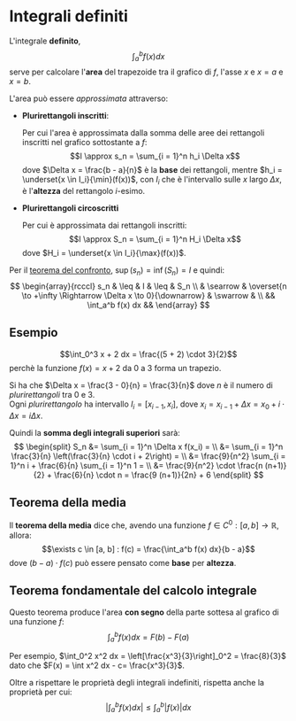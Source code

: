 # Integrali definiti

L'integrale **definito**,
$$\int_a^b f(x)dx$$
serve per calcolare l'**area** del trapezoide tra il grafico di $f$, l'asse $x$ e $x = a$ e $x = b$.

L'area può essere _approssimata_ attraverso:
- **Plurirettangoli inscritti**:

	Per cui l'area è approssimata dalla somma delle aree dei rettangoli inscritti nel grafico sottostante a $f$:
	$$I \approx s_n = \sum_{i = 1}^n h_i \Delta x$$
	dove $\Delta x = \frac{b - a}{n}$ è la **base** dei rettangoli, mentre $h_i = \underset{x \in I_i}{\min}(f(x))$, con $I_i$ che è l'intervallo sulle $x$ largo $\Delta x$, è l'**altezza** del rettangolo $i$-esimo.

- **Plurirettangoli circoscritti**

	Per cui è approssimata dai rettangoli inscritti:
	$$I \approx S_n = \sum_{i = 1}^n H_i \Delta x$$
	dove $H_i = \underset{x \in I_i}{\max}(f(x))$.

Per il [teorema del confronto](../../04/01/README.md), $\sup(s_n) = \inf(S_n) = I$ e quindi:
$$
\begin{array}{rcccl}
s_n & \leq & I & \leq & S_n \\
& \searrow & \overset{n \to +\infty \Rightarrow \Delta x \to 0}{\downarrow} & \swarrow & \\
&& \int_a^b f(x) dx &&
\end{array}
$$

## Esempio

$$\int_0^3 x + 2 dx = \frac{(5 + 2) \cdot 3}{2}$$
perchè la funzione $f(x) = x + 2$ da $0$ a $3$ forma un trapezio.

Si ha che $\Delta x = \frac{3 - 0}{n} = \frac{3}{n}$ dove $n$ è il numero di _plurirettangoli_ tra $0$ e $3$. \
Ogni _plurirettangolo_ ha intervallo $I_i = [x_{i - 1}, x_i]$, dove $x_i = x_{i-1} + \Delta x = x_0 + i \cdot \Delta x = i \Delta x$.

Quindi la **somma degli integrali superiori** sarà:
$$
\begin{split}
S_n &= \sum_{i = 1}^n \Delta x f(x_i) = \\
&= \sum_{i = 1}^n \frac{3}{n} \left(\frac{3}{n} \cdot i + 2\right) = \\
&= \frac{9}{n^2} \sum_{i = 1}^n i + \frac{6}{n} \sum_{i = 1}^n 1 = \\
&= \frac{9}{n^2} \cdot \frac{n (n+1)}{2} + \frac{6}{n} \cdot n = \frac{9 (n+1)}{2n} + 6
\end{split}
$$

## Teorema della media

Il **teorema della media** dice che, avendo una funzione $f \in C^0 : [a, b] \to \mathbb{R}$, allora:
$$\exists c \in [a, b] : f(c) = \frac{\int_a^b f(x) dx}{b - a}$$
dove $(b - a) \cdot f(c)$ può essere pensato come **base** per **altezza**.

## Teorema fondamentale del calcolo integrale

Questo teorema produce l'area **con segno** della parte sottesa al grafico di una funzione $f$:
$$\int_a^b f(x) dx = F(b) - F(a)$$

Per esempio, $\int_0^2 x^2 dx = \left[\frac{x^3}{3}\right]_0^2 = \frac{8}{3}$ dato che $F(x) = \int x^2 dx - c= \frac{x^3}{3}$.

Oltre a rispettare le proprietà degli integrali indefiniti, rispetta anche la proprietà per cui:
$$\left|\int_a^b f(x) dx\right| \leq \int_a^b |f(x)| dx$$
